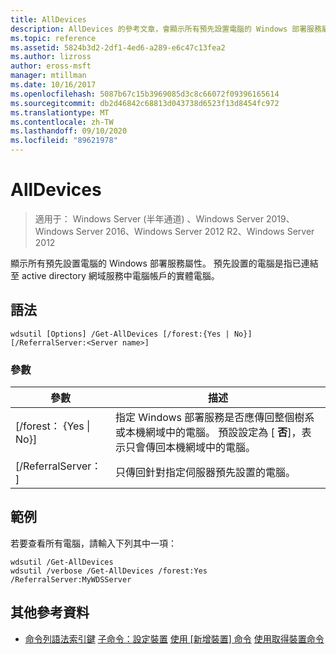 ```yaml
---
title: AllDevices
description: AllDevices 的參考文章，會顯示所有預先設置電腦的 Windows 部署服務屬性。
ms.topic: reference
ms.assetid: 5824b3d2-2df1-4ed6-a289-e6c47c13fea2
ms.author: lizross
author: eross-msft
manager: mtillman
ms.date: 10/16/2017
ms.openlocfilehash: 5087b67c15b3969085d3c8c66072f09396165614
ms.sourcegitcommit: db2d46842c68813d043738d6523f13d8454fc972
ms.translationtype: MT
ms.contentlocale: zh-TW
ms.lasthandoff: 09/10/2020
ms.locfileid: "89621978"
---
```

# <a name="get-alldevices"></a>AllDevices

> 適用于： Windows Server (半年通道) 、Windows Server 2019、Windows Server 2016、Windows Server 2012 R2、Windows Server 2012

顯示所有預先設置電腦的 Windows 部署服務屬性。 預先設置的電腦是指已連結至 active directory 網域服務中電腦帳戶的實體電腦。

## <a name="syntax"></a>語法
```
wdsutil [Options] /Get-AllDevices [/forest:{Yes | No}] [/ReferralServer:<Server name>]
```
### <a name="parameters"></a>參數
|參數|描述|
|-------|--------|
|[/forest： {Yes &#124; No}]|指定 Windows 部署服務是否應傳回整個樹系或本機網域中的電腦。 預設設定為 [ **否**]，表示只會傳回本機網域中的電腦。|
|[/ReferralServer： <Server name> ]|只傳回針對指定伺服器預先設置的電腦。|
## <a name="examples"></a>範例
若要查看所有電腦，請輸入下列其中一項：
```
wdsutil /Get-AllDevices
wdsutil /verbose /Get-AllDevices /forest:Yes /ReferralServer:MyWDSServer
```
## <a name="additional-references"></a>其他參考資料
- [命令列語法索引鍵](command-line-syntax-key.md) 
[子命令：設定裝置](subcommand-set-device.md) 
[使用 [新增裝置] 命令](using-the-add-device-command.md) 
[使用取得裝置命令](using-the-get-device-command.md)
